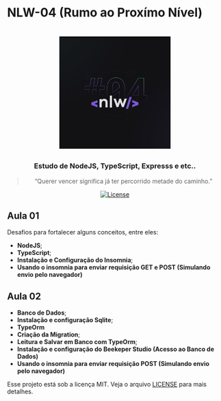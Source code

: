 # NLW-04 (Rumo ao Proxímo Nível)


<h1 align="center">
    <img alt="NLW-04" src="public/assets/nlw-04.jpg" width="260px" />
</h1>

<h3 align="center">
  Estudo de NodeJS, TypeScript, Expresss e etc..
</h3>

<blockquote align="center">“Querer vencer significa já ter percorrido metade do caminho.”</blockquote>

<p align="center">

  
  <a href="LICENSE" >
    <img alt="License" src="https://img.shields.io/badge/license-MIT-%23F8952D">
  </a>

</p>

<h2>
  Aula 01
</h2>

Desafios para fortalecer alguns conceitos, entre eles:

- **NodeJS**;
- **TypeScript**;
- **Instalação e Configuração do Insomnia**;
- **Usando o insomnia para enviar requisição GET e POST (Simulando envio pelo navegador)**

<h2>
  Aula 02
</h2>

- **Banco de Dados**;
- **Instalação e configuração Sqlite**;
- **TypeOrm**
- **Criação da Migration**;
- **Leitura e Salvar em Banco com TypeOrm**;
- **Instalação e configuração do Beekeper Studio (Acesso ao Banco de Dados)**
- **Usando o insomnia para enviar requisição POST (Simulando envio pelo navegador)**

Esse projeto está sob a licença MIT. Veja o arquivo [LICENSE](../LICENSE) para mais detalhes.
